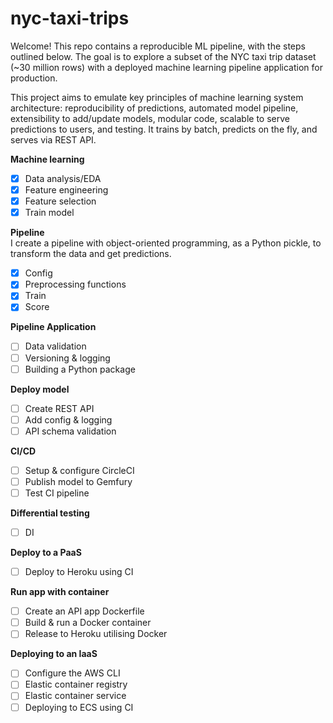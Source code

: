 # nyc-taxi-trips
Welcome! This repo contains a reproducible ML pipeline, with the steps outlined below. The goal is to explore a subset of the NYC taxi trip dataset (~30 million rows) with a deployed machine learning pipeline application for production.

This project aims to emulate key principles of machine learning system architecture: reproducibility of predictions, automated model pipeline, extensibility to add/update models, modular code, scalable to serve predictions to users, and testing. It trains by batch, predicts on the fly, and serves via REST API.

**Machine learning**  
- [X] Data analysis/EDA
- [X] Feature engineering
- [X] Feature selection
- [X] Train model

**Pipeline**  
I create a pipeline with object-oriented programming, as a Python pickle, to transform the data and get predictions.
- [X] Config
- [X] Preprocessing functions
- [X] Train
- [X] Score

**Pipeline Application**
- [ ] Data validation
- [ ] Versioning & logging
- [ ] Building a Python package

**Deploy model**
- [ ] Create REST API
- [ ] Add config & logging
- [ ] API schema validation

**CI/CD**
- [ ] Setup & configure CircleCI
- [ ] Publish model to Gemfury
- [ ] Test CI pipeline

**Differential testing**
- [ ] DI

**Deploy to a PaaS**
- [ ] Deploy to Heroku using CI

**Run app with container**
- [ ] Create an API app Dockerfile
- [ ] Build & run a Docker container
- [ ] Release to Heroku utilising Docker

**Deploying to an IaaS**
- [ ] Configure the AWS CLI
- [ ] Elastic container registry
- [ ] Elastic container service
- [ ] Deploying to ECS using CI
